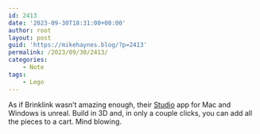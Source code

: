 ```yaml
---
id: 2413
date: '2023-09-30T18:31:00+00:00'
author: root
layout: post
guid: 'https://mikehaynes.blog/?p=2413'
permalink: /2023/09/30/2413/
categories:
    - Note
tags:
    - Lego
---
```


As if Brinklink wasn’t amazing enough, their [Studio](https://www.bricklink.com/v3/studio/download.page) app for Mac and Windows is unreal. Build in 3D and, in only a couple clicks, you can add all the pieces to a cart. Mind blowing.